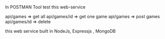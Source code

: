 In POSTMAN Tool test this web-service 

api/games => get all
api/games/id => get one game
api/games => post games
api/games/id => delete 


this web service built in NodeJs, Expressjs , MongoDB
